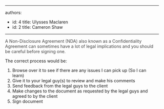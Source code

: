 

---
authors:
  - id: 4
    title: Ulysses Maclaren
  - id: 2
    title: Cameron Shaw
---




<span class='intro'> <p><span class="valid-text" style="color&#58;#444444;display&#58;inline;"> A&#160;Non-Disclosure Agreement (NDA) also known as a&#160;Confidentiality Agreement can sometimes have a lot of legal implications and you should be careful before signing one.</span></p> </span>

<p>The correct process would be&#58;</p><ol><li><span style="line-height&#58;1.6;"> </span>Browse over it to see if there are any issues I can pick up (So I can learn)</li><li>Give it to your legal guy(s)&#160;to review and make his comments</li><li>Send feedback from the&#160;legal guys&#160;to the client</li><li>Make changes to the document as requested&#160;by the legal guys&#160;and agreed to by the&#160;client<br></li><li>Sign document<br></li></ol>


